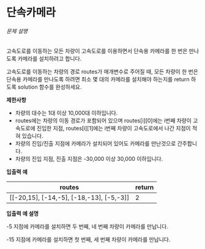 # 단속카메라

<h6>문제 설명</h6>
<p>고속도로를 이동하는 모든 차량이 고속도로를 이용하면서 단속용 카메라를 한 번은 만나도록 카메라를 설치하려고 합니다.</p>

<p>고속도로를 이동하는 차량의 경로 routes가 매개변수로 주어질 때, 모든 차량이 한 번은 단속용 카메라를 만나도록 하려면 최소 몇 대의 카메라를 설치해야 하는지를 return 하도록 solution 함수를 완성하세요.</p>

<p>
    <strong>제한사항</strong>
</p>

<ul>
    <li>차량의 대수는 1대 이상 10,000대 이하입니다.</li>
    <li>routes에는 차량의 이동 경로가 포함되어 있으며 routes[i][0]에는 i번째 차량이 고속도로에 진입한 지점, routes[i][1]에는 i번째 차량이 고속도로에서 나간 지점이 적혀 있습니다.</li>
    <li>차량의 진입/진출 지점에 카메라가 설치되어 있어도 카메라를 만난것으로 간주합니다.</li>
    <li>차량의 진입 지점, 진출 지점은 -30,000 이상 30,000 이하입니다.</li>
</ul>

<p>
    <strong>입출력 예</strong>
</p>
<table>
    <thead>
        <tr>
            <th>routes</th>
            <th>return</th>
        </tr>
    </thead>
    <tbody>
        <tr>
            <td>[[-20,15], [-14,-5], [-18,-13], [-5,-3]]</td>
            <td>2</td>
        </tr>
    </tbody>
</table>
<p>
    <strong>입출력 예 설명</strong>
</p>

<p>-5 지점에 카메라를 설치하면 두 번째, 네 번째 차량이 카메라를 만납니다.</p>

<p>-15 지점에 카메라를 설치하면 첫 번째, 세 번째 차량이 카메라를 만납니다.</p>
